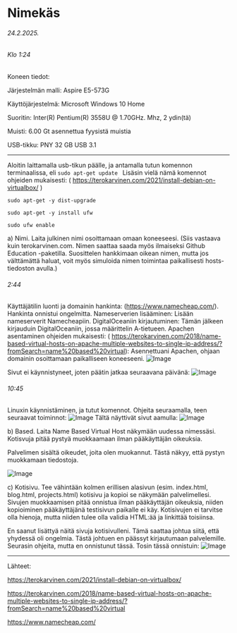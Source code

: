 Nimekäs
===
###### 24.2.2025.
###### Klo 1:24

Koneen tiedot: 

Järjestelmän malli: Aspire E5-573G

Käyttöjärjestelmä: Microsoft Windows 10 Home

Suoritin: Inter(R) Pentium(R) 3558U @ 1.70GHz. Mhz, 2 ydin(tä)

Muisti: 6.00 Gt asennettua fyysistä muistia

 USB-tikku: PNY 32 GB USB 3.1

-----


Aloitin laittamalla usb-tikun päälle, ja antamalla tutun komennon terminaalissa, eli ```sudo apt-get update ```
Lisäsin vielä nämä komennot ohjeiden mukaisesti:  ( https://terokarvinen.com/2021/install-debian-on-virtualbox/ )

``` sudo apt-get -y dist-upgrade ```

``` sudo apt-get -y install ufw ```

```sudo ufw enable ```  


a)  Nimi. Laita julkinen nimi osoittamaan omaan koneeseesi. (Siis vastaava kuin terokarvinen.com. Nimen saattaa saada myös ilmaiseksi Github Education -paketilla.
Suosittelen hankkimaan oikean nimen, mutta jos välttämättä haluat, voit myös simuloida nimen toimintaa paikallisesti hosts-tiedoston avulla.)

###### 2:44
Käyttäjätilin luonti ja domainin hankinta: (https://www.namecheap.com/). Hankinta onnistui ongelmitta.
Nameserverien lisääminen: Lisään nameserverit Namecheapiin.
DigitalOceaniin kirjautuminen: Tämän jälkeen kirjauduin DigitalOceaniin, jossa määrittelin A-tietueen.
Apachen asentaminen ohjeiden mukaisesti: ( https://terokarvinen.com/2018/name-based-virtual-hosts-on-apache-multiple-websites-to-single-ip-address/?fromSearch=name%20based%20virtual): Asennettuani Apachen, ohjaan domainin osoittamaan paikalliseen koneeseeni.
![Image](https://github.com/user-attachments/assets/7e3f89dd-c9af-4024-98a2-cc1018081ebf)

Sivut ei käynnistyneet, joten päätin jatkaa seuraavana päivänä:
![Image](https://github.com/user-attachments/assets/cdeb5375-c5f5-4bb7-8135-6ab61e6c2d46)

###### 10:45

Linuxin käynnistäminen, ja tutut komennot.
Ohjeita seuraamalla, teen seuraavat toiminnot:
![Image](https://github.com/user-attachments/assets/cf25fe8b-d593-4dda-8f60-7558941d68f8)
Tältä näyttivät sivut aamulla:
![Image](https://github.com/user-attachments/assets/c583581a-7777-460c-aee9-8f92eda1c926)



b) Based. Laita Name Based Virtual Host näkymään uudessa nimessäsi. Kotisvuja pitää pystyä muokkaamaan ilman pääkäyttäjän oikeuksia.

Palvelimen sisältä oikeudet, joita olen muokannut. Tästä näkyy, että pystyn muokkamaan tiedostoja.

![Image](https://github.com/user-attachments/assets/6bc8b0f6-692b-4737-8746-04f05b6998a8)

c) Kotisivu. Tee vähintään kolmen erillisen alasivun (esim. index.html, blog.html, projects.html) kotisivu ja kopioi se näkymään palvelimellesi. Sivujen muokkaamisen pitää onnistua ilman pääkäyttäjän oikeuksia, niiden kopioiminen pääkäyttäjänä testisivun paikalle ei käy. Kotisivujen ei tarvitse olla hienoja, mutta niiden tulee olla validia HTML:ää ja linkittää toisiinsa.

En saanut lisättyä näitä sivuja kotisivulleni. Tämä saattaa johtua siitä, että yhydessä oli ongelmia. Tästä johtuen en päässyt kirjautumaan palvelemille. Seurasin ohjeita, mutta 
en onnistunut tässä. Tosin tässä onnistuin: 
![Image](https://github.com/user-attachments/assets/376c953f-5464-418c-b973-ae4ddd2694ff)






















------
Lähteet:

https://terokarvinen.com/2021/install-debian-on-virtualbox/

https://terokarvinen.com/2018/name-based-virtual-hosts-on-apache-multiple-websites-to-single-ip-address/?fromSearch=name%20based%20virtual

https://www.namecheap.com/
